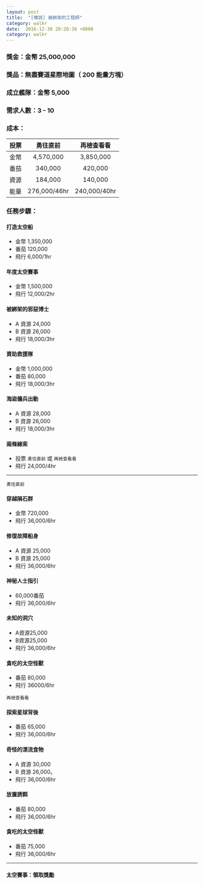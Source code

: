 ```yaml
---
layout: post
title:  "[傳說] 被綁架的工程師"
category: walkr
date:  2016-12-30 20:20:36 +0800
category: walkr
---
```


### 獎金：金幣 25,000,000

### 獎品：無盡賽道星際地圖（ 200 能量方塊）

### 成立艦隊：金幣 5,000

### 需求人數：3 - 10

### 成本：

   |  投票  |     勇往直前      |     再檢查看看     |
   | :--: | :----------: | :----------: |
   |  金幣  |  4,570,000   |  3,850,000   |
   |  番茄  |    340,000    |   420,000    |
   |  資源  |    184,000    |    140,000    |
   |  能量  | 276,000/46hr | 240,000/40hr |

### 任務步驟：

#### **打造太空船**
  - 金幣 1,350,000
  - 番茄 120,000
  - 飛行 6,000/1hr

#### **年度太空賽事**
  - 金幣 1,500,000
  - 飛行 12,000/2hr

#### **被綁架的邪惡博士**
  - A 資源 24,000
  - B 資源 26,000
  - 飛行 18,000/3hr

#### **資助救援隊**
  - 金幣 1,000,000
  - 番茄 80,000
  - 飛行 18,000/3hr

#### **海盜傭兵出動**
  - A 資源 28,000
  - B 資源 26,000
  - 飛行 18,000/3hr

#### **兩條線索**
  - 投票 `勇往直前` 或 `再檢查看看`
  - 飛行 24,000/4hr

---

`勇往直前`

#### **穿越隕石群**
  - 金幣 720,000
  - 飛行 36,000/6hr

#### **修復故障船身**
  - A 資源 25,000
  - B 資源 25,000
  - 飛行 36,000/6hr

#### **神秘人士指引**
  - 60,000番茄
  - 飛行 36,000/6hr

#### **未知的洞穴**
  - A資源25,000
  - B資源25,000
  - 飛行 36,000/6hr

#### **貪吃的太空怪獸**
  - 番茄 80,000
  - 飛行 36000/6hr

`再檢查看看`

#### **探索星球背後**
  - 番茄 65,000
  - 飛行 36,000/6hr

#### **奇怪的漂流食物**
  - A 資源 30,000
  - B 資源 26,000。
  - 飛行 36,000/6hr

#### **放置誘餌**
  - 番茄 80,000
  - 飛行 36,000/6hr

#### **貪吃的太空怪獸**
  - 番茄 75,000
  - 飛行 36,000/6hr

---

#### **太空賽事：領取獎勵**

